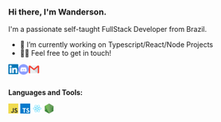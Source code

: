 ### Hi there, I'm Wanderson.

I'm a passionate self-taught FullStack Developer from Brazil.

- 🔭 I’m currently working on Typescript/React/Node Projects
- 👋🏻 Feel free to get in touch!

<p align="left">
<a href="https://www.linkedin.com/in/wanderson-r-4a0638171/">
  <img align="left" alt="Wanderson - Linkedin" width="20px" src="https://raw.githubusercontent.com/wanderson-rogerio/wanderson-rogerio/master/assets/linkedin-round.svg" />
</a>
<a href="https://discord.com/channels/842794889380233246">
  <img align="left" alt="Wanderson - Discord" width="21px" src="https://raw.githubusercontent.com/wanderson-rogerio/wanderson-rogerio/master/assets/discord-round.svg" />
</a>
<a href="mailto:s.wandersonrg@gmail.com">
  <img align="left" alt="Wanderson - E-mail" width="21px" src="https://raw.githubusercontent.com/wanderson-rogerio/wanderson-rogerio/master/assets/email-round.svg" />
</a>
</p>

<br />
<br />

**Languages and Tools:**

<p align="left">
<code><img height="20" src="https://raw.githubusercontent.com/wanderson-rogerio/wanderson-rogerio/master/assets/javascript.png"></code>
<code><img height="20" src="https://raw.githubusercontent.com/wanderson-rogerio/wanderson-rogerio/master/assets/typescript.png"></code>
<code><img height="20" src="https://raw.githubusercontent.com/wanderson-rogerio/wanderson-rogerio/master/assets/react.png"></code>
<code><img height="20" src="https://raw.githubusercontent.com/wanderson-rogerio/wanderson-rogerio/master/assets/nodejs.png"></code>
</p>
